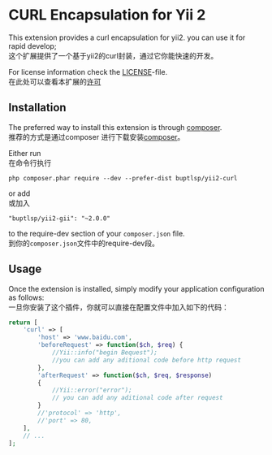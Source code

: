 CURL Encapsulation for Yii 2
========================

This extension provides a curl encapsulation for yii2. you can use it for rapid develop;  
这个扩展提供了一个基于yii2的curl封装，通过它你能快速的开发。  

For license information check the [LICENSE](LICENSE.md)-file.  
在此处可以查看本扩展的[许可](LICENSE.md)


Installation
------------

The preferred way to install this extension is through [composer](http://getcomposer.org/download/).  
推荐的方式是通过composer 进行下载安装[composer](http://getcomposer.org/download/)。  

Either run  
在命令行执行  
```
php composer.phar require --dev --prefer-dist buptlsp/yii2-curl
```

or add   
或加入

```
"buptlsp/yii2-gii": "~2.0.0"
```

to the require-dev section of your `composer.json` file.  
到你的`composer.json`文件中的require-dev段。  

Usage
-----

Once the extension is installed, simply modify your application configuration as follows:  
一旦你安装了这个插件，你就可以直接在配置文件中加入如下的代码：  

```php
return [
    'curl' => [
        'host' => 'www.baidu.com',
        'beforeRequest' => function($ch, $req) {
            //Yii::info("begin Bequest");
            //you can add any aditional code before http request
        },
        'afterRequest' => function($ch, $req, $response)
        {
            //Yii::error("error");
            // you can add any aditional code after request
        }
        //'protocol' => 'http',
        //'port' => 80,
    ],
    // ...
];
```

